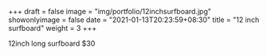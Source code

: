 +++
draft = false
image = "img/portfolio/12inchsurfboard.jpg"
showonlyimage = false
date = "2021-01-13T20:23:59+08:30"
title = "12 inch surfboard"
weight = 3
+++

12inch long surfboard $30